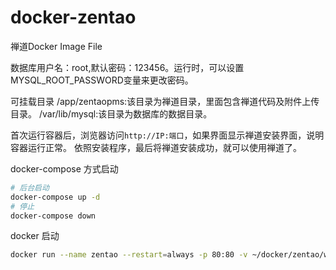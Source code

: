 # docker-zentao

禅道Docker Image File

数据库用户名：root,默认密码：123456。运行时，可以设置MYSQL_ROOT_PASSWORD变量来更改密码。

可挂载目录
/app/zentaopms:该目录为禅道目录，里面包含禅道代码及附件上传目录。
/var/lib/mysql:该目录为数据库的数据目录。

首次运行容器后，浏览器访问``http://IP:端口``，如果界面显示禅道安装界面，说明容器运行正常。
依照安装程序，最后将禅道安装成功，就可以使用禅道了。

docker-compose 方式启动

```bash
# 后台启动
docker-compose up -d
# 停止
docker-compose down
```

docker 启动

```bash
docker run --name zentao --restart=always -p 80:80 -v ~/docker/zentao/www:/app/zentaopms -v ~/docker/zentao/data:/var/lib/mysql -e MYSQL_ROOT_PASSWORD=123456 -d jefferlau/zentao:11.6
```
